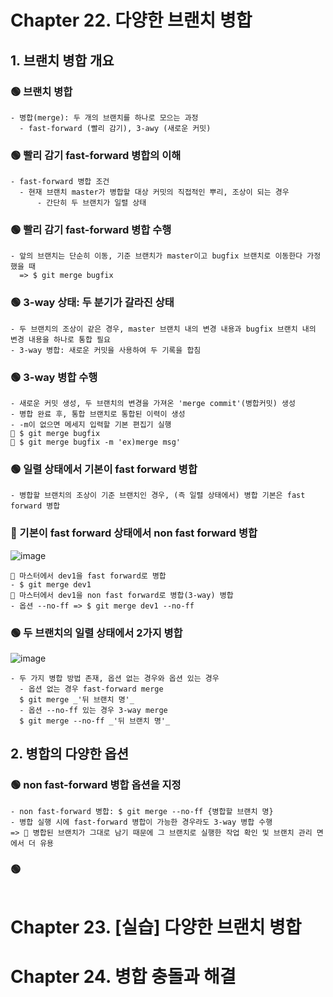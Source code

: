 # Chapter 22. 다양한 브랜치 병합
## 1. 브랜치 병합 개요
### 🟢 브랜치 병합
```
- 병합(merge): 두 개의 브랜치를 하나로 모으는 과정
  - fast-forward (빨리 감기), 3-awy (새로운 커밋)
```
### 🟢 빨리 감기 fast-forward 병합의 이해
```
- fast-forward 병합 조건
  - 현재 브랜치 master가 병합할 대상 커밋의 직접적인 뿌리, 조상이 되는 경우
      - 간단히 두 브랜치가 일렬 상태
```
### 🟢 빨리 감기 fast-forward 병합 수행
```
- 앞의 브랜치는 단순히 이동, 기준 브랜치가 master이고 bugfix 브랜치로 이동한다 가정했을 때
  => $ git merge bugfix
```
### 🟢 3-way 상태: 두 분기가 갈라진 상태
```
- 두 브랜치의 조상이 같은 경우, master 브랜치 내의 변경 내용과 bugfix 브랜치 내의 변경 내용을 하나로 통합 필요
- 3-way 병합: 새로운 커밋을 사용하여 두 기록을 합침
```
### 🟢 3-way 병합 수행
```
- 새로운 커밋 생성, 두 브랜치의 변경을 가져온 'merge commit'(병합커밋) 생성
- 병합 완료 후, 통합 브랜치로 통합된 이력이 생성
- -m이 없으면 메세지 입력할 기본 편집기 실행
🔺 $ git merge bugfix
🔺 $ git merge bugfix -m 'ex)merge msg'
```
### 🟢 일렬 상태에서 기본이 fast forward 병합
```
- 병합할 브랜치의 조상이 기준 브랜치인 경우, (즉 일렬 상태에서) 병합 기본은 fast forward 병합
```
### 🌟 기본이 fast forward 상태에서 non fast forward 병합
![image](https://github.com/simsoohyeon/2023-OSS_simsoohyeon_study/assets/127268889/7e876c54-9bec-4125-ab54-f7d076584fce)
```
🌟 마스터에서 dev1을 fast forward로 병합
- $ git merge dev1
🌟 마스터에서 dev1을 non fast forward로 병합(3-way) 병합
- 옵션 --no-ff => $ git merge dev1 --no-ff
```
### 🟢 두 브랜치의 일렬 상태에서 2가지 병합
![image](https://github.com/simsoohyeon/2023-OSS_simsoohyeon_study/assets/127268889/ad67e524-7c6c-4acc-a980-1da896100dd2)
```
- 두 가지 병합 방법 존재, 옵션 없는 경우와 옵션 있는 경우
  - 옵션 없는 경우 fast-forward merge
  $ git merge _'뒤 브랜치 명'_
  - 옵션 --no-ff 있는 경우 3-way merge
  $ git merge --no-ff _'뒤 브랜치 명'_
```
## 2. 병합의 다양한 옵션
### 🟢 non fast-forward 병합 옵션을 지정
```
- non fast-forward 병합: $ git merge --no-ff {병합할 브랜치 명}
- 병합 실행 시에 fast-forward 병합이 가능한 경우라도 3-way 병합 수행
=> 🌟 병합된 브랜치가 그대로 남기 때문에 그 브랜치로 실행한 작업 확인 및 브랜치 관리 면에서 더 유용
```
### 🟢
```

```


# Chapter 23. [실습] 다양한 브랜치 병합
## 

# Chapter 24. 병합 충돌과 해결
